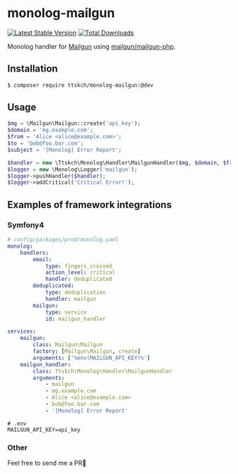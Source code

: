 # monolog-mailgun

[![Latest Stable Version](https://poser.pugx.org/ttskch/monolog-mailgun/version)](https://packagist.org/packages/ttskch/monolog-mailgun)
[![Total Downloads](https://poser.pugx.org/ttskch/monolog-mailgun/downloads)](https://packagist.org/packages/ttskch/monolog-mailgun)

Monolog handler for [Mailgun](https://www.mailgun.com/) using [mailgun/mailgun-php](https://github.com/mailgun/mailgun-php).

## Installation

```bash
$ composer require ttskch/monolog-mailgun:@dev
```

## Usage

```php
$mg = \Mailgun\Mailgun::create('api_key');
$domain = 'mg.example.com';
$from = 'Alice <alice@example.com>';
$to = 'bob@foo.bar.com';
$subject = '[Monolog] Error Report';

$handler = new \Ttskch\Monolog\Handler\MailgunHandler($mg, $domain, $from, $to, $subject);
$logger = new \Monolog\Logger('mailgun');
$logger->pushHandler($handler);
$logger->addCritical('Critical Error!');
```

## Examples of framework integrations

### Symfony4

```yaml
# config/packages/prod/monolog.yaml
monolog:
    handlers:
        email:
            type: fingers_crossed
            action_level: critical
            handler: deduplicated
        deduplicated:
            type: deduplication
            handler: mailgun
        mailgun:
            type: service
            id: mailgun_handler

services:
    mailgun:
        class: Mailgun\Mailgun
        factory: [Mailgun\Mailgun, create]
        arguments: ['%env(MAILGUN_API_KEY)%']
    mailgun_handler:
        class: Ttskch\Monolog\Handler\MailgunHandler
        arguments:
            - mailgun
            - mg.example.com
            - Alice <alice@example.com>
            - bob@foo.bar.com
            - '[Monolog] Error Report'
```

```
# .env
MAILGUN_API_KEY=api_key
```

### Other

Feel free to send me a PR🙏
